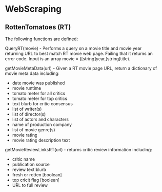 # WebScraping

## RottenTomatoes (RT)

The following functions are defined:

QueryRT(movie) - Performs a query on a movie title and movie year returning URL to best match RT movie web page. Failing that it returns an error code.  Input is an array movie = ([string]year,[string]title).
 
getMovieMetaData(url) - Given a RT movie page URL, return a dictionary of movie meta data including:
 - date movie was published
 - movie runtime
 - tomato meter for all critics
 - tomato meter for top critics
 - text blurb for critic consensus
 - list of writer(s)
 - list of director(s)
 - list of actors and characters
 - name of production company
 - list of movie genre(s)
 - movie rating
 - movie rating description text


getMovieReviewLinksRT(url) - returns critic review information including:
 - critic name
 - publication source
 - review text blurb
 - fresh or rotten [boolean]
 - top cricit flag [boolean]
 - URL to full review
